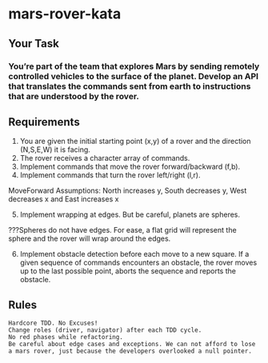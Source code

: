 # mars-rover-kata
## Your Task

### You’re part of the team that explores Mars by sending remotely controlled vehicles to the surface of the planet. Develop an API that translates the commands sent from earth to instructions that are understood by the rover.
## Requirements

1. You are given the initial starting point (x,y) of a rover and the direction (N,S,E,W) it is facing.
2. The rover receives a character array of commands.
3. Implement commands that move the rover forward/backward (f,b).
4. Implement commands that turn the rover left/right (l,r).

MoveForward Assumptions: North increases y, South decreases y, West decreases x and East increases x

5. Implement wrapping at edges. But be careful, planets are spheres.

???Spheres do not have edges. For ease, a  flat grid will represent the sphere and the rover will wrap around the edges.

6. Implement obstacle detection before each move to a new square. If a given sequence of commands encounters an obstacle, the rover moves up to the last possible point, aborts the sequence and reports the obstacle.

## Rules

    Hardcore TDD. No Excuses!
    Change roles (driver, navigator) after each TDD cycle.
    No red phases while refactoring.
    Be careful about edge cases and exceptions. We can not afford to lose a mars rover, just because the developers overlooked a null pointer.
